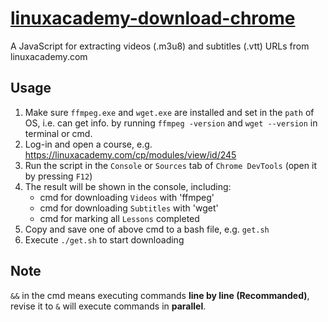 # [linuxacademy-download-chrome](https://github.com/neotan/linuxacademy-download-chrome)
A JavaScript for extracting videos (.m3u8) and subtitles (.vtt) URLs from linuxacademy.com

## Usage

1. Make sure `ffmpeg.exe` and `wget.exe` are installed and set in the `path` of OS, i.e. can get info. by running `ffmpeg -version` and `wget --version` in terminal or cmd.
1. Log-in and open a course, e.g. https://linuxacademy.com/cp/modules/view/id/245
1. Run the script in the `Console` or `Sources` tab of `Chrome DevTools` (open it by pressing `F12`)
1. The result will be shown in the console, including: 
    * cmd for downloading `Videos` with 'ffmpeg'
    * cmd for downloading `Subtitles` with 'wget'
    * cmd for marking all `Lessons` completed
1. Copy and save one of above cmd to a bash file, e.g. `get.sh`
1. Execute `./get.sh` to start downloading

## Note
`&&` in the cmd means executing commands **line by line (Recommanded)**, revise it to `&` will execute commands in **parallel**.  
